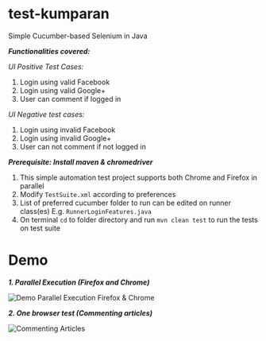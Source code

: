 # test-kumparan
Simple Cucumber-based Selenium in Java

***Functionalities covered:***

_UI Positive Test Cases:_
1. Login using valid Facebook
2. Login using valid Google+
3. User can comment if logged in

_UI Negative test cases:_
1. Login using invalid Facebook
2. Login using invalid Google+
3. User can not comment if not logged in

***Prerequisite: Install maven & chromedriver***

1. This simple automation test project supports both Chrome and Firefox in parallel
2. Modify `TestSuite.xml` according to preferences
3. List of preferred cucumber folder to run can be edited on runner class(es) E.g. `RunnerLoginFeatures.java`
5. On terminal `cd` to folder directory and run `mvn clean test` to run the tests on test suite

# Demo

***1. Parallel Execution (Firefox and Chrome)***

![Demo Parallel Execution Firefox & Chrome](https://im2.ezgif.com/tmp/ezgif-2-941606c71faa.gif)

***2. One browser test (Commenting articles)***

![Commenting Articles](https://im2.ezgif.com/tmp/ezgif-2-9d569fbe94a2.gif)

